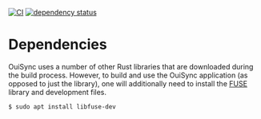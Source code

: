 [![CI](https://github.com/equalitie/ouisync/actions/workflows/ci.yml/badge.svg)](https://github.com/equalitie/ouisync/actions/workflows/ci.yml)
[![dependency status](https://deps.rs/repo/github/equalitie/ouisync/status.svg)](https://deps.rs/repo/github/equalitie/ouisync)

# Dependencies

OuiSync uses a number of other Rust libraries that are downloaded during the build process. However, to build and use the OuiSync application (as opposed to just the library), one will additionally need to install the [FUSE](https://www.kernel.org/doc/html/latest/filesystems/fuse.html) library and development files.

    $ sudo apt install libfuse-dev
